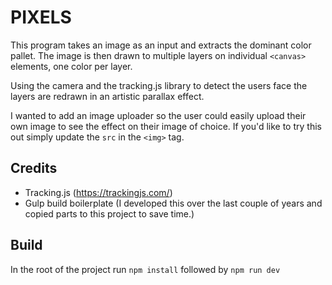 # PIXELS

This program takes an image as an input and extracts the dominant color pallet. The image is then drawn to multiple layers on individual `<canvas>` elements, one color per layer.

Using the camera and the tracking.js library to detect the users face the layers are redrawn in an artistic parallax effect.

I wanted to add an image uploader so the user could easily upload their own image to see the effect on their image of choice. If you'd like to try this out simply update the `src` in the `<img>` tag.

## Credits

- Tracking.js (https://trackingjs.com/)
- Gulp build boilerplate (I developed this over the last couple of years and copied parts to this project to save time.)

## Build

In the root of the project run `npm install` followed by `npm run dev`